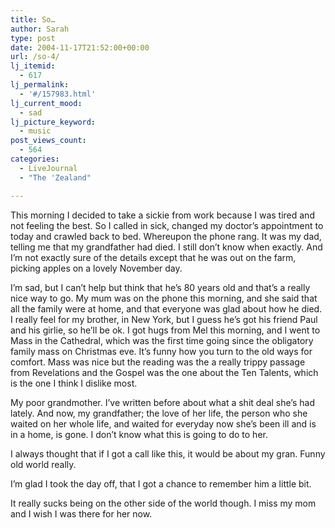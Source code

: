 ```yaml
---
title: So…
author: Sarah
type: post
date: 2004-11-17T21:52:00+00:00
url: /so-4/
lj_itemid:
  - 617
lj_permalink:
  - '#/157983.html'
lj_current_mood:
  - sad
lj_picture_keyword:
  - music
post_views_count:
  - 564
categories:
  - LiveJournal
  - "The 'Zealand"

---
```

This morning I decided to take a sickie from work because I was tired and not feeling the best. So I called in sick, changed my doctor&#8217;s appointment to today and crawled back to bed. Whereupon the phone rang. It was my dad, telling me that my grandfather had died. I still don&#8217;t know when exactly. And I&#8217;m not exactly sure of the details except that he was out on the farm, picking apples on a lovely November day.
  
I&#8217;m sad, but I can&#8217;t help but think that he&#8217;s 80 years old and that&#8217;s a really nice way to go. My mum was on the phone this morning, and she said that all the family were at home, and that everyone was glad about how he died. I really feel for my brother, in New York, but I guess he&#8217;s got his friend Paul and his girlie, so he&#8217;ll be ok. I got hugs from Mel this morning, and I went to Mass in the Cathedral, which was the first time going since the obligatory family mass on Christmas eve. It&#8217;s funny how you turn to the old ways for comfort. Mass was nice but the reading was the a really trippy passage from Revelations and the Gospel was the one about the Ten Talents, which is the one I think I dislike most.
  
My poor grandmother. I&#8217;ve written before about what a shit deal she&#8217;s had lately. And now, my grandfather; the love of her life, the person who she waited on her whole life, and waited for everyday now she&#8217;s been ill and is in a home, is gone. I don&#8217;t know what this is going to do to her.
  
I always thought that if I got a call like this, it would be about my gran. Funny old world really.
  
I&#8217;m glad I took the day off, that I got a chance to remember him a little bit.
  
It really sucks being on the other side of the world though. I miss my mom and I wish I was there for her now.